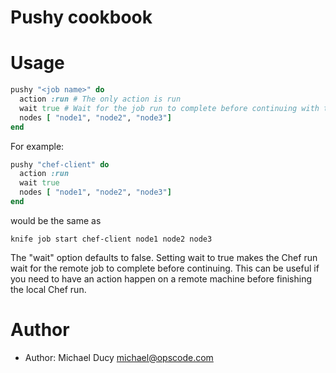 # Pushy cookbook

# Usage

```ruby
pushy "<job name>" do
  action :run # The only action is run
  wait true # Wait for the job run to complete before continuing with the run
  nodes [ "node1", "node2", "node3"]
end
```

For example:

```ruby
pushy "chef-client" do
  action :run 
  wait true 
  nodes [ "node1", "node2", "node3"]
end

```
would be the same as

```
knife job start chef-client node1 node2 node3
```

The "wait" option defaults to false. Setting wait to true makes the Chef run wait for the remote job to complete before continuing. This can be useful if you need to have an action happen on a remote machine before finishing the local Chef run.


# Author

* Author: Michael Ducy <michael@opscode.com>
